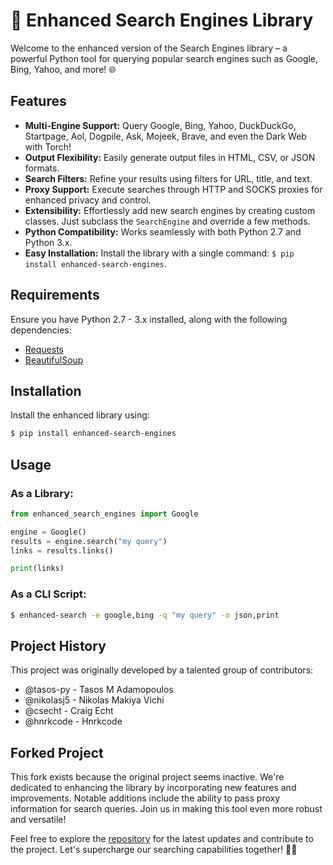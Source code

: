# 🚀 Enhanced Search Engines Library

Welcome to the enhanced version of the Search Engines library – a powerful Python tool for querying popular search engines such as Google, Bing, Yahoo, and more! 🌐

## Features

- **Multi-Engine Support:** Query Google, Bing, Yahoo, DuckDuckGo, Startpage, Aol, Dogpile, Ask, Mojeek, Brave, and even the Dark Web with Torch!
- **Output Flexibility:** Easily generate output files in HTML, CSV, or JSON formats.
- **Search Filters:** Refine your results using filters for URL, title, and text.
- **Proxy Support:** Execute searches through HTTP and SOCKS proxies for enhanced privacy and control.
- **Extensibility:** Effortlessly add new search engines by creating custom classes. Just subclass the `SearchEngine` and override a few methods.
- **Python Compatibility:** Works seamlessly with both Python 2.7 and Python 3.x.
- **Easy Installation:** Install the library with a single command: `$ pip install enhanced-search-engines`.

## Requirements

Ensure you have Python 2.7 - 3.x installed, along with the following dependencies:
- [Requests](http://docs.python-requests.org/en/master/)
- [BeautifulSoup](https://www.crummy.com/software/BeautifulSoup/bs4/doc/)

## Installation

Install the enhanced library using:
```bash
$ pip install enhanced-search-engines
```

## Usage

### As a Library:

```python
from enhanced_search_engines import Google

engine = Google()
results = engine.search("my query")
links = results.links()

print(links)
```

### As a CLI Script:

```bash
$ enhanced-search -e google,bing -q "my query" -o json,print
```

## Project History
This project was originally developed by a talented group of contributors:

- @tasos-py - Tasos M Adamopoulos
- @nikolasj5 - Nikolas Makiya Vichi
- @csecht - Craig Echt
- @hnrkcode - Hnrkcode

## Forked Project

This fork exists because the original project seems inactive. We're dedicated to enhancing the library by incorporating new features and improvements. Notable additions include the ability to pass proxy information for search queries. Join us in making this tool even more robust and versatile!

Feel free to explore the [repository](https://github.com/yourusername/enhanced-search-engines) for the latest updates and contribute to the project. Let's supercharge our searching capabilities together! 🚀✨

